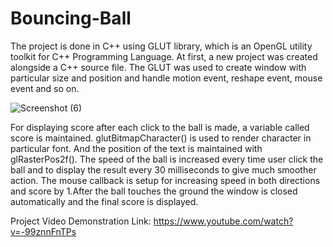 # Bouncing-Ball
The project is done in C++ using GLUT library, which is an OpenGL utility toolkit for
C++ Programming Language. At first, a new project was created alongside a C++ source
file. The GLUT was used to create window with particular size and position and handle
motion event, reshape event, mouse event and so on.

![Screenshot (6)](https://github.com/a-b365/Bouncing-Ball/assets/63753115/23c1bea4-7491-4ec0-a0f3-5b60756eb225)

For displaying score after each click to the ball is made, a variable called score is maintained.
glutBitmapCharacter() is used to render character in particular font. And the position of the
text is maintained with glRasterPos2f(). The speed of the ball is increased every time user
click the ball and to display the result every 30 milliseconds to give much smoother action.
The mouse callback is setup for increasing speed in both directions and score by 1.After the
ball touches the ground the window is closed automatically and the final score is displayed.

Project Video Demonstration Link:
https://www.youtube.com/watch?v=-99znnFnTPs
